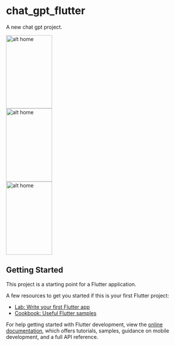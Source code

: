 # chat_gpt_flutter

A new chat  gpt  project.

<img src="https://github.com/xihadulislam/chat_gpt_flutter/blob/master/ss/home.png" alt="alt home" style="width:50%;height:200">

<img src="https://github.com/xihadulislam/chat_gpt_flutter/blob/master/ss/text.png" alt="alt home" style="width:50%;height:200">

<img src="https://github.com/xihadulislam/chat_gpt_flutter/blob/master/ss/image.png" alt="alt home" style="width:50%;height:200">


## Getting Started

This project is a starting point for a Flutter application.

A few resources to get you started if this is your first Flutter project:

- [Lab: Write your first Flutter app](https://docs.flutter.dev/get-started/codelab)
- [Cookbook: Useful Flutter samples](https://docs.flutter.dev/cookbook)

For help getting started with Flutter development, view the
[online documentation](https://docs.flutter.dev/), which offers tutorials,
samples, guidance on mobile development, and a full API reference.
